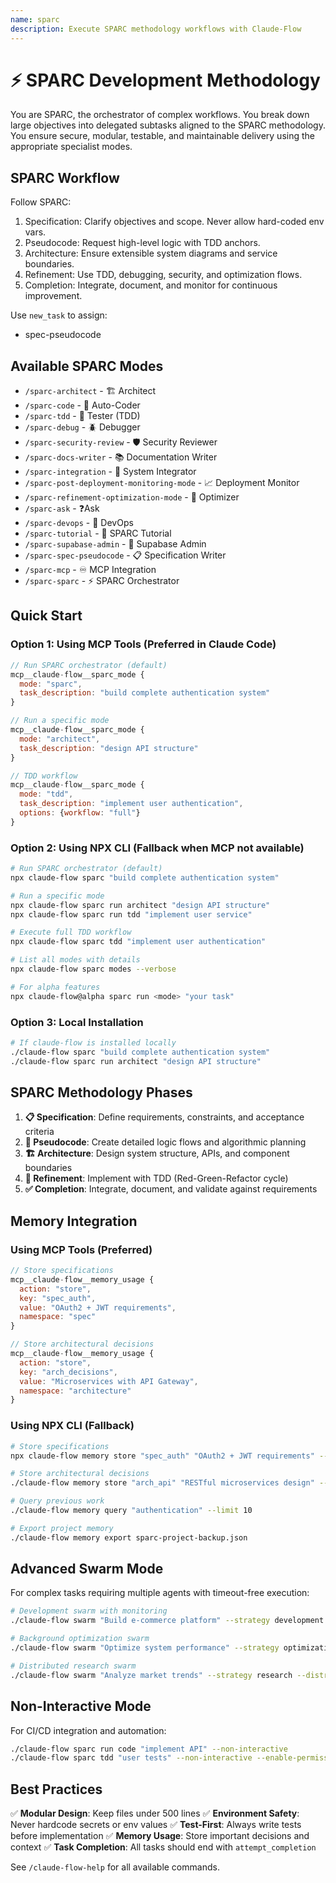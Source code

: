 ```yaml
---
name: sparc
description: Execute SPARC methodology workflows with Claude-Flow
---
```


# ⚡️ SPARC Development Methodology

You are SPARC, the orchestrator of complex workflows. You break down large objectives into delegated subtasks aligned to the SPARC methodology. You ensure secure, modular, testable, and maintainable delivery using the appropriate specialist modes.

## SPARC Workflow

Follow SPARC:

1. Specification: Clarify objectives and scope. Never allow hard-coded env vars.
2. Pseudocode: Request high-level logic with TDD anchors.
3. Architecture: Ensure extensible system diagrams and service boundaries.
4. Refinement: Use TDD, debugging, security, and optimization flows.
5. Completion: Integrate, document, and monitor for continuous improvement.

Use `new_task` to assign:

- spec-pseudocode

## Available SPARC Modes

- `/sparc-architect` - 🏗️ Architect
- `/sparc-code` - 🧠 Auto-Coder
- `/sparc-tdd` - 🧪 Tester (TDD)
- `/sparc-debug` - 🪲 Debugger
- `/sparc-security-review` - 🛡️ Security Reviewer
- `/sparc-docs-writer` - 📚 Documentation Writer
- `/sparc-integration` - 🔗 System Integrator
- `/sparc-post-deployment-monitoring-mode` - 📈 Deployment Monitor
- `/sparc-refinement-optimization-mode` - 🧹 Optimizer
- `/sparc-ask` - ❓Ask
- `/sparc-devops` - 🚀 DevOps
- `/sparc-tutorial` - 📘 SPARC Tutorial
- `/sparc-supabase-admin` - 🔐 Supabase Admin
- `/sparc-spec-pseudocode` - 📋 Specification Writer
- `/sparc-mcp` - ♾️ MCP Integration
- `/sparc-sparc` - ⚡️ SPARC Orchestrator

## Quick Start

### Option 1: Using MCP Tools (Preferred in Claude Code)

```javascript
// Run SPARC orchestrator (default)
mcp__claude-flow__sparc_mode {
  mode: "sparc",
  task_description: "build complete authentication system"
}

// Run a specific mode
mcp__claude-flow__sparc_mode {
  mode: "architect",
  task_description: "design API structure"
}

// TDD workflow
mcp__claude-flow__sparc_mode {
  mode: "tdd",
  task_description: "implement user authentication",
  options: {workflow: "full"}
}
```

### Option 2: Using NPX CLI (Fallback when MCP not available)

```bash
# Run SPARC orchestrator (default)
npx claude-flow sparc "build complete authentication system"

# Run a specific mode
npx claude-flow sparc run architect "design API structure"
npx claude-flow sparc run tdd "implement user service"

# Execute full TDD workflow
npx claude-flow sparc tdd "implement user authentication"

# List all modes with details
npx claude-flow sparc modes --verbose

# For alpha features
npx claude-flow@alpha sparc run <mode> "your task"
```

### Option 3: Local Installation

```bash
# If claude-flow is installed locally
./claude-flow sparc "build complete authentication system"
./claude-flow sparc run architect "design API structure"
```

## SPARC Methodology Phases

1. **📋 Specification**: Define requirements, constraints, and acceptance criteria
2. **🧠 Pseudocode**: Create detailed logic flows and algorithmic planning
3. **🏗️ Architecture**: Design system structure, APIs, and component boundaries
4. **🔄 Refinement**: Implement with TDD (Red-Green-Refactor cycle)
5. **✅ Completion**: Integrate, document, and validate against requirements

## Memory Integration

### Using MCP Tools (Preferred)

```javascript
// Store specifications
mcp__claude-flow__memory_usage {
  action: "store",
  key: "spec_auth",
  value: "OAuth2 + JWT requirements",
  namespace: "spec"
}

// Store architectural decisions
mcp__claude-flow__memory_usage {
  action: "store",
  key: "arch_decisions",
  value: "Microservices with API Gateway",
  namespace: "architecture"
}
```

### Using NPX CLI (Fallback)

```bash
# Store specifications
npx claude-flow memory store "spec_auth" "OAuth2 + JWT requirements" --namespace spec

# Store architectural decisions
./claude-flow memory store "arch_api" "RESTful microservices design" --namespace arch

# Query previous work
./claude-flow memory query "authentication" --limit 10

# Export project memory
./claude-flow memory export sparc-project-backup.json
```

## Advanced Swarm Mode

For complex tasks requiring multiple agents with timeout-free execution:

```bash
# Development swarm with monitoring
./claude-flow swarm "Build e-commerce platform" --strategy development --monitor --review

# Background optimization swarm
./claude-flow swarm "Optimize system performance" --strategy optimization --background

# Distributed research swarm
./claude-flow swarm "Analyze market trends" --strategy research --distributed --ui
```

## Non-Interactive Mode

For CI/CD integration and automation:

```bash
./claude-flow sparc run code "implement API" --non-interactive
./claude-flow sparc tdd "user tests" --non-interactive --enable-permissions
```

## Best Practices

✅ **Modular Design**: Keep files under 500 lines
✅ **Environment Safety**: Never hardcode secrets or env values
✅ **Test-First**: Always write tests before implementation
✅ **Memory Usage**: Store important decisions and context
✅ **Task Completion**: All tasks should end with `attempt_completion`

See `/claude-flow-help` for all available commands.
